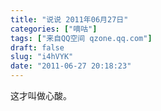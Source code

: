 ```yaml
---
title: "说说 2011年06月27日"
categories: ["嘀咕"]
tags: ["来自QQ空间 qzone.qq.com"]
draft: false
slug: "i4hVYK"
date: "2011-06-27 20:18:23"
---
```


这才叫做心酸。
